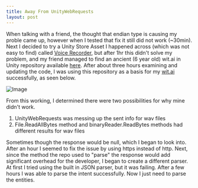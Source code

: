 ```yaml
---
title: Away From UnityWebRequests
layout: post
---
```


When talking with a friend, the thought that endian type is causing my proble came up, however when I tested that fix it still did not work (~30min). Next I decided to try a Unity Store Asset I happened across (which was not easy to find) called [Voice Recorder](https://assetstore.unity.com/packages/tools/audio/voice-recorder-21884), but after 1hr this didn't solve my problem, and my friend managed to find an ancient (6 year old) wit.ai in Unity repository available [here](https://github.com/dariopasquali/Wit.ai-Unity). After about three hours examining and updating the code, I was using this repository as a basis for my [wit.ai](https://wit.ai) successfully, as seen below.

![Image](https://i.imgur.com/RiOg9na.png)

From this working, I determined there were two possibilities for why mine didn't work.
1. UnityWebRequests was messing up the sent info for wav files
2. File.ReadAllBytes method and binaryReader.ReadBytes methods had different results for wav files

Sometimes though the response would be null, which I began to look into. After an hour I seemed to fix the issue by using https instead of http.
Next, since the method the repo used to "parse" the response would add significant overhead for the developer, I began to create a different parser. At first I tried using the built in JSON parser, but it was failing. After a few hours I was able to parse the intent successfully. Now I just need to parse the entities.
